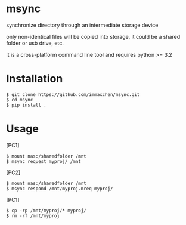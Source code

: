 # msync

synchronize directory through an intermediate storage device

only non-identical files will be copied into storage, it could be a shared folder or usb drive, etc.

it is a cross-platform command line tool and requires python >= 3.2

# Installation

```shell
$ git clone https://github.com/immaxchen/msync.git
$ cd msync
$ pip install .
```

# Usage

[PC1]
```shell
$ mount nas:/sharedfolder /mnt
$ msync request myproj/ /mnt
```

[PC2]
```shell
$ mount nas:/sharedfolder /mnt
$ msync respond /mnt/myproj.mreq myproj/
```

[PC1]
```shell
$ cp -rp /mnt/myproj/* myproj/
$ rm -rf /mnt/myproj
```
